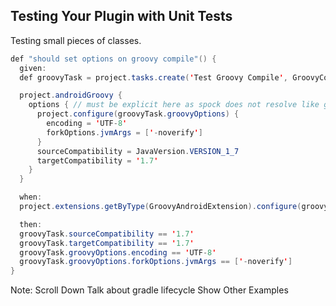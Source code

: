 ## Testing Your Plugin with Unit Tests

Testing small pieces of classes.

```java
def "should set options on groovy compile"() {
  given:
  def groovyTask = project.tasks.create('Test Groovy Compile', GroovyCompile)

  project.androidGroovy {
    options { // must be explicit here as spock does not resolve like gradle
      project.configure(groovyTask.groovyOptions) {
        encoding = 'UTF-8'
        forkOptions.jvmArgs = ['-noverify']
      }
      sourceCompatibility = JavaVersion.VERSION_1_7
      targetCompatibility = '1.7'
    }
  }

  when:
  project.extensions.getByType(GroovyAndroidExtension).configure(groovyTask)

  then:
  groovyTask.sourceCompatibility == '1.7'
  groovyTask.targetCompatibility == '1.7'
  groovyTask.groovyOptions.encoding == 'UTF-8'
  groovyTask.groovyOptions.forkOptions.jvmArgs == ['-noverify']
}
```

Note:
Scroll Down
Talk about gradle lifecycle
Show Other Examples
